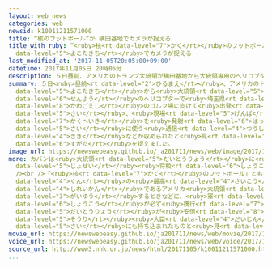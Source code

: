 ```yaml
---
layout: web_news
categories: web
newsid: k10011211571000
title: “核のフットボール”か 横田基地でカメラが捉える
title_with_ruby: “<ruby>核<rt data-level="7">かく</rt></ruby>のフットボール”か <ruby>横田基地<rt
  data-level="5">よこたきち</rt></ruby>でカメラが捉える
last_modified_at: '2017-11-05T20:05:00+09:00'
datetime: 2017年11月05日 20時05分
description: ５日昼前、アメリカのトランプ大統領が横田基地から大統領専用のヘリコプターで埼玉県川越市のゴルフ場に向けて出発する際、現場のテレビカメラが、核兵器を発射する際に使う通信機器などが収められたと見られるカバンの姿を捉えました。
summary: ５日<ruby>昼前<rt data-level="2">ひるまえ</rt></ruby>、アメリカのトランプ<ruby>大統領<rt data-level="5">だいとうりょう</rt></ruby>が<ruby>横田基地<rt
  data-level="5">よこたきち</rt></ruby>から<ruby>大統領<rt data-level="5">だいとうりょう</rt></ruby><ruby>専用<rt
  data-level="6">せんよう</rt></ruby>のヘリコプターで<ruby>埼玉県<rt data-level="7">さいたまけん</rt></ruby><ruby>川越市<rt
  data-level="8">かわごえし</rt></ruby>のゴルフ場に向けて<ruby>出発<rt data-level="3">しゅっぱつ</rt></ruby>する<ruby>際<rt
  data-level="5">さい</rt></ruby>、<ruby>現場<rt data-level="5">げんば</rt></ruby>のテレビカメラが、<ruby>核兵器<rt
  data-level="7">かくへいき</rt></ruby>を<ruby>発射<rt data-level="6">はっしゃ</rt></ruby>する<ruby>際<rt
  data-level="5">さい</rt></ruby>に使う<ruby>通信<rt data-level="4">つうしん</rt></ruby><ruby>機器<rt
  data-level="4">きき</rt></ruby>などが収められたと<ruby>見<rt data-level="1">み</rt></ruby>られるカバンの<ruby>姿<rt
  data-level="6">すがた</rt></ruby>を捉えました。
image_url: https://newswebeasy.github.io/ja201711/news/web/image/2017/11/05/K10011211571_1711051914_1711051915_01_03.jpg
more: カバンは<ruby>大統領<rt data-level="5">だいとうりょう</rt></ruby>に<ruby>随行<rt data-level="7">ずいこう</rt></ruby>する<ruby>女性<rt
  data-level="5">じょせい</rt></ruby><ruby>将校<rt data-level="6">しょうこう</rt></ruby>が携えていました。<br
  /><br />「<ruby>核<rt data-level="7">かく</rt></ruby>のフットボール」とも呼ばれるこのカバンは、<ruby>軍<rt
  data-level="4">ぐん</rt></ruby>の<ruby>最高<rt data-level="4">さいこう</rt></ruby><ruby>司令官<rt
  data-level="4">しれいかん</rt></ruby>であるアメリカ<ruby>大統領<rt data-level="5">だいとうりょう</rt></ruby>が<ruby>外遊<rt
  data-level="3">がいゆう</rt></ruby>するときなどに、<ruby>軍<rt data-level="4">ぐん</rt></ruby>の<ruby>将校<rt
  data-level="6">しょうこう</rt></ruby>が必ず<ruby>携行<rt data-level="7">けいこう</rt></ruby>することになっていて、トランプ<ruby>大統領<rt
  data-level="5">だいとうりょう</rt></ruby>が<ruby>安倍<rt data-level="8">あべ</rt></ruby><ruby>総理<rt
  data-level="5">そうり</rt></ruby><ruby>大臣<rt data-level="4">だいじん</rt></ruby>とゴルフをプレーした<ruby>際<rt
  data-level="5">さい</rt></ruby>にも持ち込まれたものと<ruby>見<rt data-level="1">み</rt></ruby>られます。
movie_url: https://newswebeasy.github.io/ja201711/news/web/movie/2017/11/05/k10011211571_201711051914_201711051915.mp4
voice_url: https://newswebeasy.github.io/ja201711/news/web/voice/2017/11/05/k10011211571_201711051914_201711051915.mp3
source_url: http://www3.nhk.or.jp/news/html/20171105/k10011211571000.html
...
```

